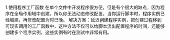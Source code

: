 1.使用程序工厂函数
    在单个文件中开发程序很方便，但是有个很大的缺点，因为程序在全局作用域中创建，所以你无法动态修改配置。当你运行脚本时，程序实例已经城建，再修改配置为时已晚。
  解决方案：延迟创建程序实例，把创建过程移到可现实调用的工厂函数中，这种方法不仅可以给脚本流出配置程序的时间，还能够创建多个程序实例，这些实例有时在测试中非常有用。
